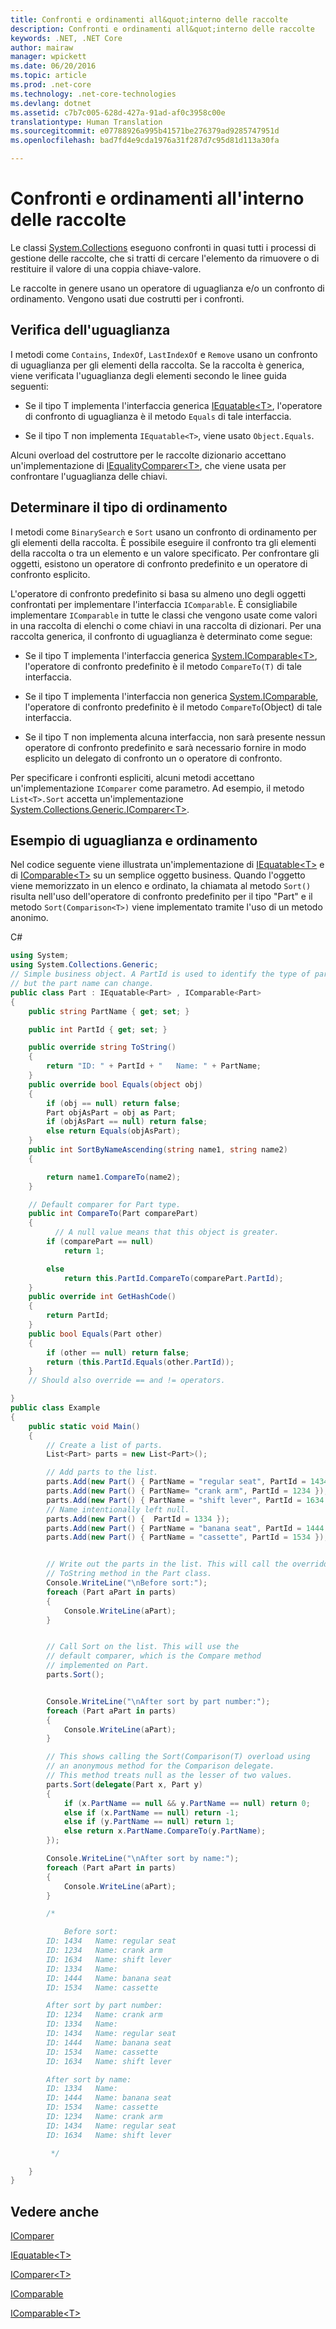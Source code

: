 ```yaml
---
title: Confronti e ordinamenti all&quot;interno delle raccolte
description: Confronti e ordinamenti all&quot;interno delle raccolte
keywords: .NET, .NET Core
author: mairaw
manager: wpickett
ms.date: 06/20/2016
ms.topic: article
ms.prod: .net-core
ms.technology: .net-core-technologies
ms.devlang: dotnet
ms.assetid: c7b7c005-628d-427a-91ad-af0c3958c00e
translationtype: Human Translation
ms.sourcegitcommit: e07788926a995b41571be276379ad9285747951d
ms.openlocfilehash: bad7fd4e9cda1976a31f287d7c95d81d113a30fa

---
```


# <a name="comparisons-and-sorts-within-collections"></a>Confronti e ordinamenti all'interno delle raccolte

Le classi [System.Collections](https://docs.microsoft.com/dotnet/core/api/System.Collections) eseguono confronti in quasi tutti i processi di gestione delle raccolte, che si tratti di cercare l'elemento da rimuovere o di restituire il valore di una coppia chiave-valore.

Le raccolte in genere usano un operatore di uguaglianza e/o un confronto di ordinamento. Vengono usati due costrutti per i confronti. 

## <a name="checking-for-equality"></a>Verifica dell'uguaglianza

I metodi come `Contains`, `IndexOf`, `LastIndexOf` e `Remove` usano un confronto di uguaglianza per gli elementi della raccolta. Se la raccolta è generica, viene verificata l'uguaglianza degli elementi secondo le linee guida seguenti:

*   Se il tipo T implementa l'interfaccia generica [IEquatable&lt;T&gt;](https://docs.microsoft.com/dotnet/core/api/System.IEquatable-1), l'operatore di confronto di uguaglianza è il metodo `Equals` di tale interfaccia.

*   Se il tipo T non implementa `IEquatable<T>`, viene usato `Object.Equals`.

Alcuni overload del costruttore per le raccolte dizionario accettano un'implementazione di [IEqualityComparer&lt;T&gt;](https://docs.microsoft.com/dotnet/core/api/System.Collections.Generic.IEqualityComparer-1), che viene usata per confrontare l'uguaglianza delle chiavi.

## <a name="determining-sort-order"></a>Determinare il tipo di ordinamento

I metodi come `BinarySearch` e `Sort` usano un confronto di ordinamento per gli elementi della raccolta. È possibile eseguire il confronto tra gli elementi della raccolta o tra un elemento e un valore specificato. Per confrontare gli oggetti, esistono un operatore di confronto predefinito e un operatore di confronto esplicito. 

L'operatore di confronto predefinito si basa su almeno uno degli oggetti confrontati per implementare l'interfaccia `IComparable`. È consigliabile implementare `IComparable` in tutte le classi che vengono usate come valori in una raccolta di elenchi o come chiavi in una raccolta di dizionari. Per una raccolta generica, il confronto di uguaglianza è determinato come segue:

*   Se il tipo T implementa l'interfaccia generica [System.IComparable&lt;T&gt;](https://docs.microsoft.com/dotnet/core/api/System.IComparable-1), l'operatore di confronto predefinito è il metodo `CompareTo(T)` di tale interfaccia.

*   Se il tipo T implementa l'interfaccia non generica [System.IComparable](https://docs.microsoft.com/dotnet/core/api/System.IComparable), l'operatore di confronto predefinito è il metodo `CompareTo`(Object) di tale interfaccia.

*   Se il tipo T non implementa alcuna interfaccia, non sarà presente nessun operatore di confronto predefinito e sarà necessario fornire in modo esplicito un delegato di confronto un o operatore di confronto.

Per specificare i confronti espliciti, alcuni metodi accettano un'implementazione `IComparer` come parametro. Ad esempio, il metodo `List<T>.Sort` accetta un'implementazione [System.Collections.Generic.IComparer&lt;T&gt;](https://docs.microsoft.com/dotnet/core/api/System.Collections.Generic.IComparer-1). 

## <a name="equality-and-sort-example"></a>Esempio di uguaglianza e ordinamento

Nel codice seguente viene illustrata un'implementazione di [IEquatable&lt;T&gt;](https://docs.microsoft.com/dotnet/core/api/System.IEquatable-1) e di [IComparable&lt;T&gt;](https://docs.microsoft.com/dotnet/core/api/System.IComparable-1) su un semplice oggetto business. Quando l'oggetto viene memorizzato in un elenco e ordinato, la chiamata al metodo `Sort()` risulta nell'uso dell'operatore di confronto predefinito per il tipo "Part" e il metodo `Sort(Comparison<T>)` viene implementato tramite l'uso di un metodo anonimo.

C#

```csharp
using System;
using System.Collections.Generic;
// Simple business object. A PartId is used to identify the type of part 
// but the part name can change. 
public class Part : IEquatable<Part> , IComparable<Part>
{
    public string PartName { get; set; }

    public int PartId { get; set; }

    public override string ToString()
    {
        return "ID: " + PartId + "   Name: " + PartName;
    }
    public override bool Equals(object obj)
    {
        if (obj == null) return false;
        Part objAsPart = obj as Part;
        if (objAsPart == null) return false;
        else return Equals(objAsPart);
    }
    public int SortByNameAscending(string name1, string name2)
    {

        return name1.CompareTo(name2);
    }

    // Default comparer for Part type.
    public int CompareTo(Part comparePart)
    {
          // A null value means that this object is greater.
        if (comparePart == null)
            return 1;

        else
            return this.PartId.CompareTo(comparePart.PartId);
    }
    public override int GetHashCode()
    {
        return PartId;
    }
    public bool Equals(Part other)
    {
        if (other == null) return false;
        return (this.PartId.Equals(other.PartId));
    }
    // Should also override == and != operators.

}
public class Example
{
    public static void Main()
    {
        // Create a list of parts.
        List<Part> parts = new List<Part>();

        // Add parts to the list.
        parts.Add(new Part() { PartName = "regular seat", PartId = 1434 });
        parts.Add(new Part() { PartName= "crank arm", PartId = 1234 });
        parts.Add(new Part() { PartName = "shift lever", PartId = 1634 }); ;
        // Name intentionally left null.
        parts.Add(new Part() {  PartId = 1334 });
        parts.Add(new Part() { PartName = "banana seat", PartId = 1444 });
        parts.Add(new Part() { PartName = "cassette", PartId = 1534 });


        // Write out the parts in the list. This will call the overridden 
        // ToString method in the Part class.
        Console.WriteLine("\nBefore sort:");
        foreach (Part aPart in parts)
        {
            Console.WriteLine(aPart);
        }


        // Call Sort on the list. This will use the 
        // default comparer, which is the Compare method 
        // implemented on Part.
        parts.Sort();


        Console.WriteLine("\nAfter sort by part number:");
        foreach (Part aPart in parts)
        {
            Console.WriteLine(aPart);
        }

        // This shows calling the Sort(Comparison(T) overload using 
        // an anonymous method for the Comparison delegate. 
        // This method treats null as the lesser of two values.
        parts.Sort(delegate(Part x, Part y)
        {
            if (x.PartName == null && y.PartName == null) return 0;
            else if (x.PartName == null) return -1;
            else if (y.PartName == null) return 1;
            else return x.PartName.CompareTo(y.PartName);
        });

        Console.WriteLine("\nAfter sort by name:");
        foreach (Part aPart in parts)
        {
            Console.WriteLine(aPart);
        }

        /*

            Before sort:
        ID: 1434   Name: regular seat
        ID: 1234   Name: crank arm
        ID: 1634   Name: shift lever
        ID: 1334   Name:
        ID: 1444   Name: banana seat
        ID: 1534   Name: cassette

        After sort by part number:
        ID: 1234   Name: crank arm
        ID: 1334   Name:
        ID: 1434   Name: regular seat
        ID: 1444   Name: banana seat
        ID: 1534   Name: cassette
        ID: 1634   Name: shift lever

        After sort by name:
        ID: 1334   Name:
        ID: 1444   Name: banana seat
        ID: 1534   Name: cassette
        ID: 1234   Name: crank arm
        ID: 1434   Name: regular seat
        ID: 1634   Name: shift lever

         */

    }
}
```

## <a name="see-also"></a>Vedere anche

[IComparer](https://docs.microsoft.com/dotnet/core/api/System.Collections.IComparer)

[IEquatable&lt;T&gt;](https://docs.microsoft.com/dotnet/core/api/System.IEquatable-1)

[IComparer&lt;T&gt;](https://docs.microsoft.com/dotnet/core/api/System.Collections.Generic.IComparer-1)

[IComparable](https://docs.microsoft.com/dotnet/core/api/System.IComparable)

[IComparable&lt;T&gt;](https://docs.microsoft.com/dotnet/core/api/System.IComparable-1)



<!--HONumber=Nov16_HO3-->


